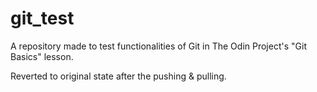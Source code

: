 # git_test
A repository made to test functionalities of Git in The Odin Project's "Git Basics" lesson.

Reverted to original state after the pushing & pulling.